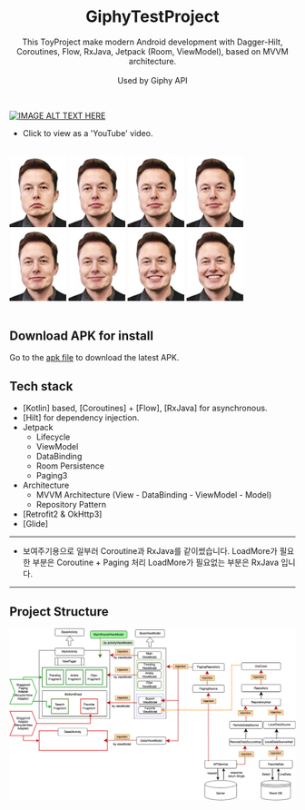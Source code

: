 <h1 align="center">GiphyTestProject</h1>

<p align="center">  
 This ToyProject make modern Android development with Dagger-Hilt, Coroutines, Flow, RxJava, Jetpack (Room, ViewModel), based on MVVM architecture.
</br>
</br>
Used by Giphy API
</p>
</br>


[![IMAGE ALT TEXT HERE](https://img.youtube.com/vi/ZPj4myoBoHw/0.jpg)](https://youtu.be/ZPj4myoBoHw)
- Click to view as a 'YouTube' video.  
</br>
<div>
<img src="https://github.com/CodingBot000/apks/blob/main/musk1.jpg" width="100px">
<img src="https://github.com/CodingBot000/apks/blob/main/musk2.jpg" width="100px">
<img src="https://github.com/CodingBot000/apks/blob/main/musk3.jpg" width="100px">
<img src="https://github.com/CodingBot000/apks/blob/main/musk4.jpg" width="100px">
<img src="https://github.com/CodingBot000/apks/blob/main/musk5.jpg" width="100px">
<img src="https://github.com/CodingBot000/apks/blob/main/musk6.jpg" width="100px">
<img src="https://github.com/CodingBot000/apks/blob/main/musk7.jpg" width="100px">
<img src="https://github.com/CodingBot000/apks/blob/main/musk8.jpg" width="100px">
 </div>
</br>

## Download APK for install
Go to the [apk file](https://github.com/CodingBot000/apks/blob/main/giphyToyProject.apk) to download the latest APK.


## Tech stack
- [Kotlin] based, [Coroutines] + [Flow], [RxJava] for asynchronous.
- [Hilt] for dependency injection.
- Jetpack
  - Lifecycle 
  - ViewModel 
  - DataBinding 
  - Room Persistence 
  - Paging3
- Architecture
  - MVVM Architecture (View - DataBinding - ViewModel - Model)
  - Repository Pattern
- [Retrofit2 & OkHttp3]
- [Glide]


****************************************
* 보여주기용으로 일부러 Coroutine과 RxJava를 같이썼습니다.
LoadMore가  필요한 부분은 Coroutine + Paging 처리
LoadMore가  필요없는  부분은 RxJava 입니다.
****************************************

## Project Structure
![Alt text](https://github.com/CodingBot000/apks/blob/main/GiphyTestApp.drawio.png)

